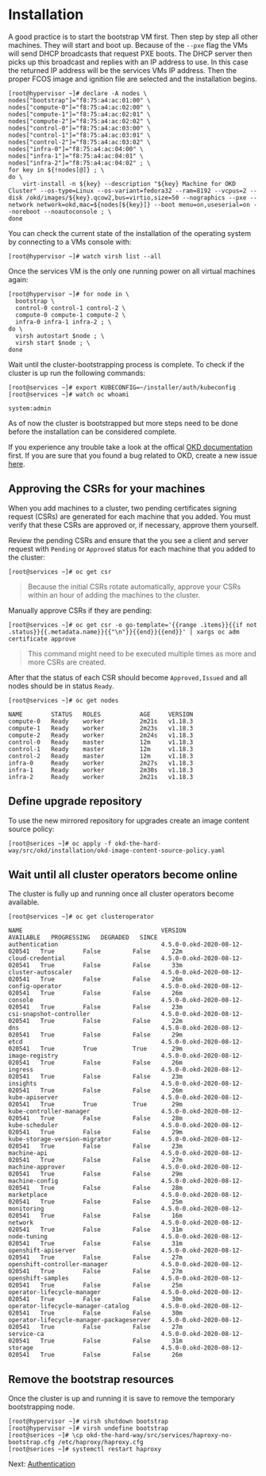 # Installation

A good practice is to start the bootstrap VM first. Then step by step all other
machines. They will start and boot up. Because of the `--pxe` flag the VMs will
send DHCP broadcasts that request PXE boots. The DHCP server then picks up this
broadcast and replies with an IP address to use. In this case the returned IP
address will be the services VMs IP address. Then the proper FCOS image and
ignition file are selected and the installation begins.

```shell
[root@hypervisor ~]# declare -A nodes \
nodes["bootstrap"]="f8:75:a4:ac:01:00" \
nodes["compute-0"]="f8:75:a4:ac:02:00" \
nodes["compute-1"]="f8:75:a4:ac:02:01" \
nodes["compute-2"]="f8:75:a4:ac:02:02" \
nodes["control-0"]="f8:75:a4:ac:03:00" \
nodes["control-1"]="f8:75:a4:ac:03:01" \
nodes["control-2"]="f8:75:a4:ac:03:02" \
nodes["infra-0"]="f8:75:a4:ac:04:00" \
nodes["infra-1"]="f8:75:a4:ac:04:01" \
nodes["infra-2"]="f8:75:a4:ac:04:02" ; \
for key in ${!nodes[@]} ; \
do \
    virt-install -n ${key} --description "${key} Machine for OKD Cluster" --os-type=Linux --os-variant=fedora32 --ram=8192 --vcpus=2 --disk /okd/images/${key}.qcow2,bus=virtio,size=50 --nographics --pxe --network network=okd,mac=${nodes[${key}]} --boot menu=on,useserial=on --noreboot --noautoconsole ; \
done
```

You can check the current state of the installation of the operating system by
connecting to a VMs console with:

```shell
[root@hypervisor ~]# watch virsh list --all
```

Once the services VM is the only one running power on all virtual machines
again:

```shell
[root@hypervisor ~]# for node in \
  bootstrap \
  control-0 control-1 control-2 \
  compute-0 compute-1 compute-2 \
  infra-0 infra-1 infra-2 ; \
do \
  virsh autostart $node ; \
  virsh start $node ; \
done
```

Wait until the cluster-bootstrapping process is complete. To check if the
cluster is up run the following commands:

```shell
[root@services ~]# export KUBECONFIG=~/installer/auth/kubeconfig
[root@services ~]# watch oc whoami

system:admin
```

As of now the cluster is bootstrapped but more steps need to be done before the
installation can be considered complete.

If you experience any trouble take a look at the offical [OKD
documentation](https://docs.okd.io/latest/installing/installing_bare_metal/installing-restricted-networks-bare-metal.html)
first. If you are sure that you found a bug related to OKD, create a new issue
[here](https://github.com/openshift/okd/issues/new/choose).

## Approving the CSRs for your machines

When you add machines to a cluster, two pending certificates signing request
(CSRs) are generated for each machine that you added. You must verify that these
CSRs are approved or, if necessary, approve them yourself.

Review the pending CSRs and ensure that the you see a client and server request
with `Pending` or `Approved` status for each machine that you added to the
cluster:

```shell
[root@services ~]# oc get csr
```

> Because the initial CSRs rotate automatically, approve your CSRs within an
> hour of adding the machines to the cluster.

Manually approve CSRs if they are pending:

```shell
[root@services ~]# oc get csr -o go-template='{{range .items}}{{if not .status}}{{.metadata.name}}{{"\n"}}{{end}}{{end}}' | xargs oc adm certificate approve
```

> This command might need to be executed multiple times as more and more CSRs
> are created.

After that the status of each CSR should become `Approved,Issued` and all nodes
should be in status `Ready`.

```shell
[root@services ~]# oc get nodes

NAME        STATUS   ROLES           AGE     VERSION
compute-0   Ready    worker          2m21s   v1.18.3
compute-1   Ready    worker          2m23s   v1.18.3
compute-2   Ready    worker          2m24s   v1.18.3
control-0   Ready    master          12m     v1.18.3
control-1   Ready    master          12m     v1.18.3
control-2   Ready    master          12m     v1.18.3
infra-0     Ready    worker          2m27s   v1.18.3
infra-1     Ready    worker          2m30s   v1.18.3
infra-2     Ready    worker          2m21s   v1.18.3
```

## Define upgrade repository

To use the new mirrored repository for upgrades create an image content source
policy:

```shell
[root@serices ~]# oc apply -f okd-the-hard-way/src/okd/installation/okd-image-content-source-policy.yaml
```

## Wait until all cluster operators become online

The cluster is fully up and running once all cluster operators become available.

```shell
[root@services ~]# oc get clusteroperator

NAME                                       VERSION                         AVAILABLE   PROGRESSING   DEGRADED   SINCE
authentication                             4.5.0-0.okd-2020-08-12-020541   True        False         False      22m
cloud-credential                           4.5.0-0.okd-2020-08-12-020541   True        False         False      33m
cluster-autoscaler                         4.5.0-0.okd-2020-08-12-020541   True        False         False      26m
config-operator                            4.5.0-0.okd-2020-08-12-020541   True        False         False      26m
console                                    4.5.0-0.okd-2020-08-12-020541   True        False         False      23m
csi-snapshot-controller                    4.5.0-0.okd-2020-08-12-020541   True        False         False      22m
dns                                        4.5.0-0.okd-2020-08-12-020541   True        False         False      29m
etcd                                       4.5.0-0.okd-2020-08-12-020541   True        True          True       29m
image-registry                             4.5.0-0.okd-2020-08-12-020541   True        False         False      26m
ingress                                    4.5.0-0.okd-2020-08-12-020541   True        False         False      23m
insights                                   4.5.0-0.okd-2020-08-12-020541   True        False         False      26m
kube-apiserver                             4.5.0-0.okd-2020-08-12-020541   True        True          True       29m
kube-controller-manager                    4.5.0-0.okd-2020-08-12-020541   True        False         False      28m
kube-scheduler                             4.5.0-0.okd-2020-08-12-020541   True        False         False      29m
kube-storage-version-migrator              4.5.0-0.okd-2020-08-12-020541   True        False         False      23m
machine-api                                4.5.0-0.okd-2020-08-12-020541   True        False         False      27m
machine-approver                           4.5.0-0.okd-2020-08-12-020541   True        False         False      29m
machine-config                             4.5.0-0.okd-2020-08-12-020541   True        False         False      28m
marketplace                                4.5.0-0.okd-2020-08-12-020541   True        False         False      25m
monitoring                                 4.5.0-0.okd-2020-08-12-020541   True        False         False      16m
network                                    4.5.0-0.okd-2020-08-12-020541   True        False         False      31m
node-tuning                                4.5.0-0.okd-2020-08-12-020541   True        False         False      31m
openshift-apiserver                        4.5.0-0.okd-2020-08-12-020541   True        False         False      27m
openshift-controller-manager               4.5.0-0.okd-2020-08-12-020541   True        False         False      27m
openshift-samples                          4.5.0-0.okd-2020-08-12-020541   True        False         False      25m
operator-lifecycle-manager                 4.5.0-0.okd-2020-08-12-020541   True        False         False      30m
operator-lifecycle-manager-catalog         4.5.0-0.okd-2020-08-12-020541   True        False         False      30m
operator-lifecycle-manager-packageserver   4.5.0-0.okd-2020-08-12-020541   True        False         False      27m
service-ca                                 4.5.0-0.okd-2020-08-12-020541   True        False         False      31m
storage                                    4.5.0-0.okd-2020-08-12-020541   True        False         False      26m
```

## Remove the bootstrap resources

Once the cluster is up and running it is save to remove the temporary
bootstrapping node.

```shell
[root@hypervisor ~]# virsh shutdown bootstrap
[root@hypervisor ~]# virsh undefine bootstrap
[root@serices ~]# \cp okd-the-hard-way/src/services/haproxy-no-bootstrap.cfg /etc/haproxy/haproxy.cfg
[root@serices ~]# systemctl restart haproxy
```

Next: [Authentication](10-authentication.md)
